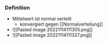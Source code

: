  ### Definition
 + Mittelwert ist normal verteilt
	 + konvergiert gegen [[Normalverteilung]]
 + ![[Pasted image 20221114111305.png]]
 + ![[Pasted image 20221114111327.png]]